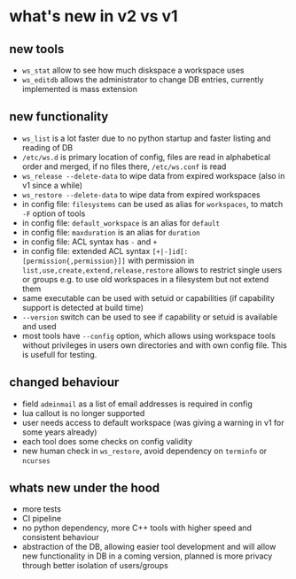 # what's new in v2 vs v1

## new tools

- `ws_stat` allow to see how much diskspace a workspace uses
- `ws_editdb` allows the administrator to change DB entries, currently implemented is mass extension

## new functionality

- `ws_list` is a lot faster due to no python startup and faster listing and reading of DB
- `/etc/ws.d` is primary location of config, files are read in alphabetical order and merged, if no files there,
`/etc/ws.conf` is read
- `ws_release --delete-data` to wipe data from expired workspace (also in v1 since a while)
- `ws_restore --delete-data` to wipe data from expired workspaces
- in config file: `filesystems` can be used as alias for `workspaces`, to match `-F` option of tools
- in config file: `default_workspace` is an alias for `default`
- in config file: `maxduration` is an alias for `duration`
- in config file: ACL syntax has `-` and `+`
- in config file: extended ACL syntax `[+|-]id[:[permission{,permission}]]` with permission in `list,use,create,extend,release,restore`
  allows to restrict single users or groups e.g. to use old workspaces in a filesystem but not extend them
- same executable can be used with setuid or capabilities (if capability support is detected at build time)
- `--version` switch can be used to see if capability or setuid is available and used
- most tools have `--config` option, which allows using workspace tools without privileges in users own directories and with own config file. This is usefull for testing.

## changed behaviour

- field `adminmail` as a list of email addresses is required in config
- lua callout is no longer supported
- user needs access to default workspace (was giving a warning in v1 for some years already)
- each tool does some checks on config validity
- new human check in `ws_restore`, avoid dependency on `terminfo` or `ncurses`

## whats new under the hood

- more tests
- CI pipeline
- no python dependency, more C++ tools with higher speed and consistent behaviour
- abstraction of the DB, allowing easier tool development and will allow new functionality in DB in a coming version, planned is more privacy through better isolation of users/groups
